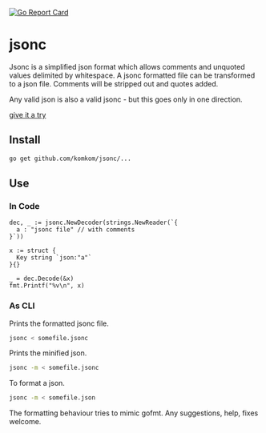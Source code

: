 [![Go Report Card](https://goreportcard.com/badge/github.com/komkom/jsonc)](https://goreportcard.com/report/github.com/komkom/jsonc)

# jsonc

Jsonc is a simplified json format which allows comments and unquoted values delimited by whitespace. A jsonc formatted file can be transformed to a json file. Comments will be stripped out and quotes added.

Any valid json is also a valid jsonc - but this goes only in one direction.

[give it a try](https://komkom.github.io/)

## Install

```bash
go get github.com/komkom/jsonc/...
```

## Use

### In Code
``` golang
dec, _ := jsonc.NewDecoder(strings.NewReader(`{
  a : "jsonc file" // with comments
}`))

x := struct {
  Key string `json:"a"`
}{}

_ = dec.Decode(&x)
fmt.Printf("%v\n", x)
```

### As CLI

Prints the formatted jsonc file.
```bash
jsonc < somefile.jsonc 
```

Prints the minified json.
```bash
jsonc -m < somefile.jsonc 
```

To format a json.
```bash
jsonc -m < somefile.json
```

The formatting behaviour tries to mimic gofmt. Any suggestions, help, fixes welcome.
